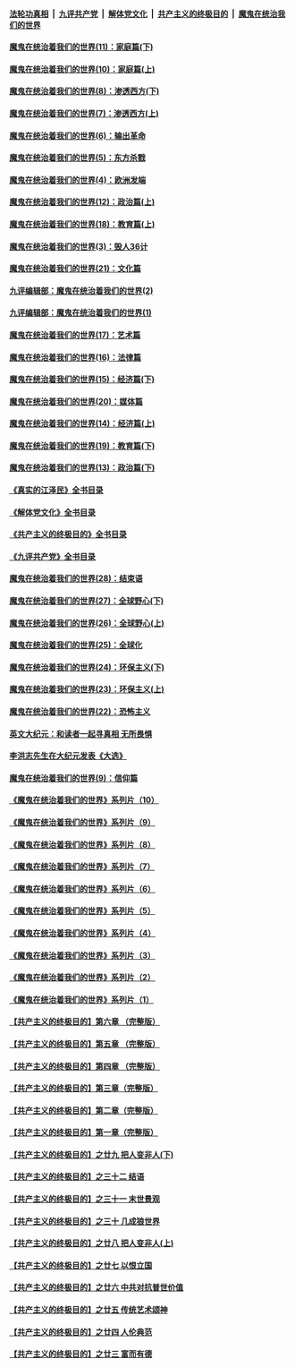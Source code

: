 ####  [法轮功真相](../../../../basic/blob/master/README.md?t=12171731) &nbsp;|&nbsp; [九评共产党](../../../../9ping.md/blob/master/README.md?t=12171731) &nbsp;|&nbsp; [解体党文化](../../../../jtdwh.md/blob/master/README.md?t=12171731)  &nbsp;|&nbsp; [共产主义的终极目的](../../../../gczydzjmd.md/blob/master/README.md?t=12171731) &nbsp;|&nbsp; [魔鬼在统治我们的世界](../../../../mgztzwmdsj.md/blob/master/README.md?t=12171731) 

#### [魔鬼在统治着我们的世界(11)：家庭篇(下)](../pages/nsc422/n10440961.md?t=12171731) 

#### [魔鬼在统治着我们的世界(10)：家庭篇(上)](../pages/nsc422/n10435448.md?t=12171731) 

#### [魔鬼在统治着我们的世界(8)：渗透西方(下)](../pages/nsc422/n10429603.md?t=12171731) 

#### [魔鬼在统治着我们的世界(7)：渗透西方(上)](../pages/nsc422/n10426013.md?t=12171731) 

#### [魔鬼在统治着我们的世界(6)：输出革命](../pages/nsc422/n10421536.md?t=12171731) 

#### [魔鬼在统治着我们的世界(5)：东方杀戮](../pages/nsc422/n10417707.md?t=12171731) 

#### [魔鬼在统治着我们的世界(4)：欧洲发端](../pages/nsc422/n10414890.md?t=12171731) 

#### [魔鬼在统治着我们的世界(12)：政治篇(上)](../pages/nsc422/n10444576.md?t=12171731) 

#### [魔鬼在统治着我们的世界(18)：教育篇(上)](../pages/nsc422/n10526970.md?t=12171731) 

#### [魔鬼在统治着我们的世界(3)：毁人36计](../pages/nsc422/n10411583.md?t=12171731) 

#### [魔鬼在统治着我们的世界(21)：文化篇](../pages/nsc422/n10597706.md?t=12171731) 

#### [九评编辑部：魔鬼在统治着我们的世界(2)](../pages/nsc422/n10410036.md?t=12171731) 

#### [九评编辑部：魔鬼在统治着我们的世界(1)](../pages/nsc422/n10406825.md?t=12171731) 

#### [魔鬼在统治着我们的世界(17)：艺术篇](../pages/nsc422/n10499093.md?t=12171731) 

#### [魔鬼在统治着我们的世界(16)：法律篇](../pages/nsc422/n10485969.md?t=12171731) 

#### [魔鬼在统治着我们的世界(15)：经济篇(下)](../pages/nsc422/n10469975.md?t=12171731) 

#### [魔鬼在统治着我们的世界(20)：媒体篇](../pages/nsc422/n10586579.md?t=12171731) 

#### [魔鬼在统治着我们的世界(14)：经济篇(上)](../pages/nsc422/n10457370.md?t=12171731) 

#### [魔鬼在统治着我们的世界(19)：教育篇(下)](../pages/nsc422/n10564808.md?t=12171731) 

#### [魔鬼在统治着我们的世界(13)：政治篇(下)](../pages/nsc422/n10448270.md?t=12171731) 

#### [《真实的江泽民》全书目录](../pages/nsc422/n13721399.md?t=12171731) 

#### [《解体党文化》全书目录](../pages/nsc422/n13721157.md?t=12171731) 

#### [《共产主义的终极目的》全书目录](../pages/nsc422/n13721048.md?t=12171731) 

#### [《九评共产党》全书目录](../pages/nsc422/n13708085.md?t=12171731) 

#### [魔鬼在统治着我们的世界(28)：结束语](../pages/nsc422/n10936246.md?t=12171731) 

#### [魔鬼在统治着我们的世界(27)：全球野心(下)](../pages/nsc422/n10928319.md?t=12171731) 

#### [魔鬼在统治着我们的世界(26)：全球野心(上)](../pages/nsc422/n10900318.md?t=12171731) 

#### [魔鬼在统治着我们的世界(25)：全球化](../pages/nsc422/n10788205.md?t=12171731) 

#### [魔鬼在统治着我们的世界(24)：环保主义(下)](../pages/nsc422/n10695307.md?t=12171731) 

#### [魔鬼在统治着我们的世界(23)：环保主义(上)](../pages/nsc422/n10688613.md?t=12171731) 

#### [魔鬼在统治着我们的世界(22)：恐怖主义](../pages/nsc422/n10614727.md?t=12171731) 

#### [英文大纪元：和读者一起寻真相 无所畏惧](../pages/nsc422/n12542027.md?t=12171731) 

#### [李洪志先生在大纪元发表《大选》](../pages/nsc422/n12534746.md?t=12171731) 

#### [魔鬼在统治着我们的世界(9)：信仰篇](../pages/nsc422/n10432159.md?t=12171731) 

#### [《魔鬼在统治着我们的世界》系列片（10）](../pages/nsc422/n12292670.md?t=12171731) 

#### [《魔鬼在统治着我们的世界》系列片（9）](../pages/nsc422/n12290859.md?t=12171731) 

#### [《魔鬼在统治着我们的世界》系列片（8）](../pages/nsc422/n12287445.md?t=12171731) 

#### [《魔鬼在统治着我们的世界》系列片（7）](../pages/nsc422/n12283425.md?t=12171731) 

#### [《魔鬼在统治着我们的世界》系列片（6）](../pages/nsc422/n12282314.md?t=12171731) 

#### [《魔鬼在统治着我们的世界》系列片（5）](../pages/nsc422/n12281419.md?t=12171731) 

#### [《魔鬼在统治着我们的世界》系列片（4）](../pages/nsc422/n12274024.md?t=12171731) 

#### [《魔鬼在统治着我们的世界》系列片（3）](../pages/nsc422/n12271322.md?t=12171731) 

#### [《魔鬼在统治着我们的世界》系列片（2）](../pages/nsc422/n12269049.md?t=12171731) 

#### [《魔鬼在统治着我们的世界》系列片（1）](../pages/nsc422/n12267575.md?t=12171731) 

#### [【共产主义的终极目的】第六章 （完整版）](../pages/nsc422/n11428913.md?t=12171731) 

#### [【共产主义的终极目的】第五章 （完整版）](../pages/nsc422/n11428912.md?t=12171731) 

#### [【共产主义的终极目的】第四章 （完整版）](../pages/nsc422/n11428907.md?t=12171731) 

#### [【共产主义的终极目的】第三章（完整版）](../pages/nsc422/n11428848.md?t=12171731) 

#### [【共产主义的终极目的】第二章（完整版）](../pages/nsc422/n11428831.md?t=12171731) 

#### [【共产主义的终极目的】第一章（完整版）](../pages/nsc422/n11417651.md?t=12171731) 

#### [【共产主义的终极目的】之廿九 把人变非人(下)](../pages/nsc422/n11344140.md?t=12171731) 

#### [【共产主义的终极目的】之三十二 结语](../pages/nsc422/n11360535.md?t=12171731) 

#### [【共产主义的终极目的】之三十一 末世景观](../pages/nsc422/n11351129.md?t=12171731) 

#### [【共产主义的终极目的】之三十 几成狼世界](../pages/nsc422/n11348280.md?t=12171731) 

#### [【共产主义的终极目的】之廿八 把人变非人(上)](../pages/nsc422/n11340492.md?t=12171731) 

#### [【共产主义的终极目的】之廿七 以恨立国](../pages/nsc422/n11336944.md?t=12171731) 

#### [【共产主义的终极目的】之廿六 中共对抗普世价值](../pages/nsc422/n11324785.md?t=12171731) 

#### [【共产主义的终极目的】之廿五 传统艺术颂神](../pages/nsc422/n11296396.md?t=12171731) 

#### [【共产主义的终极目的】之廿四 人伦典范](../pages/nsc422/n11296397.md?t=12171731) 

#### [【共产主义的终极目的】之廿三 富而有德](../pages/nsc422/n11283598.md?t=12171731) 

